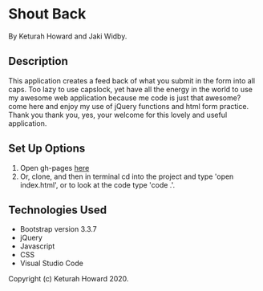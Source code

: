 # Shout Back
By Keturah Howard and Jaki Widby.

## Description
This application creates a feed back of what you submit in the form into all caps. Too lazy to use capslock, yet have all the energy in the world to use my awesome web application because me code is just that awesome? come here and enjoy my use of jQuery functions and html form practice. Thank you thank you, yes, your welcome for this lovely and useful application.  

## Set Up Options

1. Open gh-pages [here](https://keturahdev.github.io/ShoutBack/)
2. Or, clone, and then in terminal cd into the project and type 'open index.html', or to look at the code type 'code .'.

## Technologies Used
* Bootstrap version 3.3.7
* jQuery
* Javascript
* CSS
* Visual Studio Code

Copyright (c) Keturah Howard 2020.
